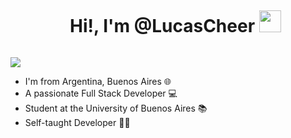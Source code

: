 
<div id="user-content-toc">
  <ul align="center">
    <summary><h1 style="display: inline-block">Hi!, I'm @LucasCheer <img src="https://media.giphy.com/media/hvRJCLFzcasrR4ia7z/giphy.gif" width="35"></h1></summary>
  </ul>
</div>
<img src="https://user-images.githubusercontent.com/73097560/115834477-dbab4500-a447-11eb-908a-139a6edaec5c.gif">


- I'm from Argentina, Buenos Aires 🌐
- A passionate Full Stack Developer 💻
- Student at the University of Buenos Aires 📚
- Self-taught Developer 🙋‍♂️
  
<!---
LucasCheer/LucasCheer is a ✨ special ✨ repository because its `README.md` (this file) appears on your GitHub profile.
You can click the Preview link to take a look at your changes.
--->
